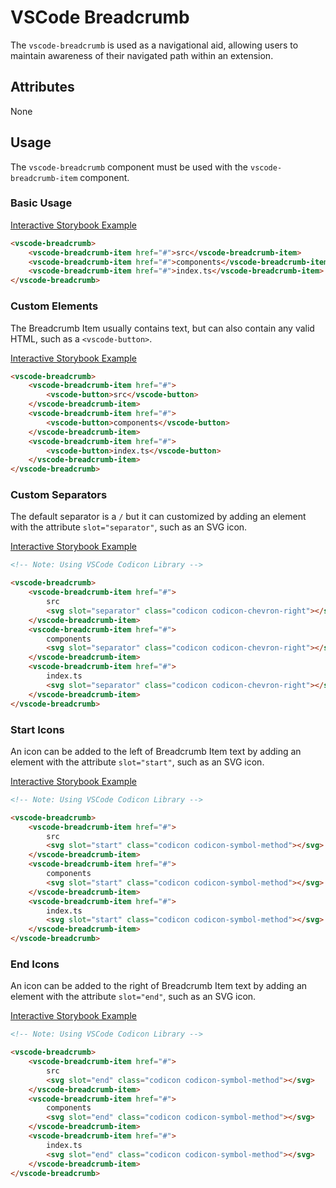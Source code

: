 # VSCode Breadcrumb

The `vscode-breadcrumb` is used as a navigational aid, allowing users to maintain awareness of their navigated path within an extension.

## Attributes

None

## Usage

The `vscode-breadcrumb` component must be used with the `vscode-breadcrumb-item` component.

### Basic Usage

[Interactive Storybook Example](https://mttallac.azurewebsites.net/?path=/story/library-breadcrumb--default)

```html
<vscode-breadcrumb>
	<vscode-breadcrumb-item href="#">src</vscode-breadcrumb-item>
	<vscode-breadcrumb-item href="#">components</vscode-breadcrumb-item>
	<vscode-breadcrumb-item href="#">index.ts</vscode-breadcrumb-item>
</vscode-breadcrumb>
```

### Custom Elements

The Breadcrumb Item usually contains text, but can also contain any valid HTML, such as a `<vscode-button>`.

[Interactive Storybook Example](https://mttallac.azurewebsites.net/?path=/story/library-breadcrumb--with-custom-elements)

```html
<vscode-breadcrumb>
	<vscode-breadcrumb-item href="#">
		<vscode-button>src</vscode-button>
	</vscode-breadcrumb-item>
	<vscode-breadcrumb-item href="#">
		<vscode-button>components</vscode-button>
	</vscode-breadcrumb-item>
	<vscode-breadcrumb-item href="#">
		<vscode-button>index.ts</vscode-button>
	</vscode-breadcrumb-item>
</vscode-breadcrumb>
```

### Custom Separators

The default separator is a `/` but it can customized by adding an element with the attribute `slot="separator"`, such as an SVG icon.

[Interactive Storybook Example](https://mttallac.azurewebsites.net/?path=/story/library-breadcrumb--with-custom-separators)

```html
<!-- Note: Using VSCode Codicon Library -->

<vscode-breadcrumb>
	<vscode-breadcrumb-item href="#">
		src
		<svg slot="separator" class="codicon codicon-chevron-right"></svg>
	</vscode-breadcrumb-item>
	<vscode-breadcrumb-item href="#">
		components
		<svg slot="separator" class="codicon codicon-chevron-right"></svg>
	</vscode-breadcrumb-item>
	<vscode-breadcrumb-item href="#">
		index.ts
		<svg slot="separator" class="codicon codicon-chevron-right"></svg>
	</vscode-breadcrumb-item>
</vscode-breadcrumb>
```

### Start Icons

An icon can be added to the left of Breadcrumb Item text by adding an element with the attribute `slot="start"`, such as an SVG icon.

[Interactive Storybook Example](https://mttallac.azurewebsites.net/?path=/story/library-breadcrumb--with-start-icons)

```html
<!-- Note: Using VSCode Codicon Library -->

<vscode-breadcrumb>
	<vscode-breadcrumb-item href="#">
		src
		<svg slot="start" class="codicon codicon-symbol-method"></svg>
	</vscode-breadcrumb-item>
	<vscode-breadcrumb-item href="#">
		components
		<svg slot="start" class="codicon codicon-symbol-method"></svg>
	</vscode-breadcrumb-item>
	<vscode-breadcrumb-item href="#">
		index.ts
		<svg slot="start" class="codicon codicon-symbol-method"></svg>
	</vscode-breadcrumb-item>
</vscode-breadcrumb>
```

### End Icons

An icon can be added to the right of Breadcrumb Item text by adding an element with the attribute `slot="end"`, such as an SVG icon.

[Interactive Storybook Example](https://mttallac.azurewebsites.net/?path=/story/library-breadcrumb--with-end-icons)

```html
<!-- Note: Using VSCode Codicon Library -->

<vscode-breadcrumb>
	<vscode-breadcrumb-item href="#">
		src
		<svg slot="end" class="codicon codicon-symbol-method"></svg>
	</vscode-breadcrumb-item>
	<vscode-breadcrumb-item href="#">
		components
		<svg slot="end" class="codicon codicon-symbol-method"></svg>
	</vscode-breadcrumb-item>
	<vscode-breadcrumb-item href="#">
		index.ts
		<svg slot="end" class="codicon codicon-symbol-method"></svg>
	</vscode-breadcrumb-item>
</vscode-breadcrumb>
```
